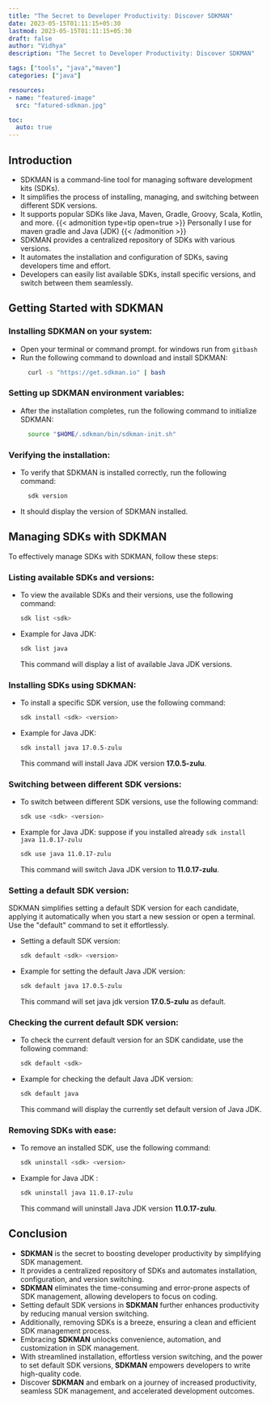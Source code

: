 ```yaml
---
title: "The Secret to Developer Productivity: Discover SDKMAN"
date: 2023-05-15T01:11:15+05:30
lastmod: 2023-05-15T01:11:15+05:30
draft: false
author: "Vidhya"
description: "The Secret to Developer Productivity: Discover SDKMAN"

tags: ["tools", "java","maven"]
categories: ["java"]

resources:
- name: "featured-image"
  src: "fatured-sdkman.jpg"

toc:
  auto: true  
---
```



## Introduction
 - SDKMAN is a command-line tool for managing software development kits (SDKs).
 - It simplifies the process of installing, managing, and switching between different SDK versions.
 - It supports popular SDKs like Java, Maven, Gradle,  Groovy, Scala, Kotlin, and more. 
 {{< admonition type=tip  open=true >}}
    Personally I use for maven gradle and Java (JDK)
 {{< /admonition >}}
 - SDKMAN provides a centralized repository of SDKs with various versions.
 - It automates the installation and configuration of SDKs, saving developers time and effort.
 - Developers can easily list available SDKs, install specific versions, and switch between them seamlessly.
## Getting Started with SDKMAN

  ### Installing SDKMAN on your system:
 - Open your terminal or command prompt. for windows run from `gitbash`
 - Run the following command to download and install SDKMAN: 
      ```sh
        curl -s "https://get.sdkman.io" | bash
      ``` 
  ### Setting up SDKMAN environment variables:
 - After the installation completes, run the following command to initialize SDKMAN:
      ```sh
        source "$HOME/.sdkman/bin/sdkman-init.sh"
      ```
  ### Verifying the installation:
 - To verify that SDKMAN is installed correctly, run the following command:
      ```sh
        sdk version
      ```
 - It should display the version of SDKMAN installed.

## Managing SDKs with SDKMAN

To effectively manage SDKs with SDKMAN, follow these steps:

### Listing available SDKs and versions:
 - To view the available SDKs and their versions, use the following command:
    ```sh
    sdk list <sdk>
    ```
 - Example for Java JDK:
    ```sh
    sdk list java
    ```
    This command will display a list of available Java JDK versions.

### Installing SDKs using SDKMAN:
 - To install a specific SDK version, use the following command:
    ```sh
    sdk install <sdk> <version>
    ```
 - Example for Java JDK:
    ```sh
    sdk install java 17.0.5-zulu
    ```    
    This command will install Java JDK version **17.0.5-zulu**.

### Switching between different SDK versions:
 - To switch between different SDK versions, use the following command:
    ```sh
    sdk use <sdk> <version>
    ```
 - Example for Java JDK: suppose if you installed already `sdk install java 11.0.17-zulu`
    ```sh
    sdk use java 11.0.17-zulu
    ```    
    This command will switch Java JDK version to **11.0.17-zulu**.

 ### Setting a default SDK version:

SDKMAN simplifies setting a default SDK version for each candidate, applying it automatically when you start a new session or open a terminal. Use the "default" command to set it effortlessly.

 - Setting a default SDK version:
    ```sh
    sdk default <sdk> <version>
    ```
 - Example for setting the default Java JDK version:
    ```sh
    sdk default java 17.0.5-zulu
    ```    
    This command will set java jdk version **17.0.5-zulu** as default.    
### Checking the current default SDK version:
 - To check the current default version for an SDK candidate, use the following command:
    ```sh
    sdk default <sdk>
    ```
 - Example for checking the default Java JDK version:
    ```sh
    sdk default java
    ```
    This command will display the currently set default version of Java JDK.

### Removing SDKs with ease:
 - To remove an installed SDK, use the following command:
    ```sh
    sdk uninstall <sdk> <version>
    ```
 - Example for Java JDK :
    ```sh
    sdk uninstall java 11.0.17-zulu

    ```
    This command will uninstall Java JDK version **11.0.17-zulu**.



## Conclusion

 - **SDKMAN** is the secret to boosting developer productivity by simplifying SDK management.
 - It provides a centralized repository of SDKs and automates installation, configuration, and version switching.
 - **SDKMAN** eliminates the time-consuming and error-prone aspects of SDK management, allowing developers to focus on coding.
 - Setting default SDK versions in **SDKMAN** further enhances productivity by reducing manual version switching.
 - Additionally, removing SDKs is a breeze, ensuring a clean and efficient SDK management process.
 - Embracing **SDKMAN** unlocks convenience, automation, and customization in SDK management.
 - With streamlined installation, effortless version switching, and the power to set default SDK versions, **SDKMAN** empowers developers to write high-quality code.
 - Discover **SDKMAN** and embark on a journey of increased productivity, seamless SDK management, and accelerated development outcomes.
